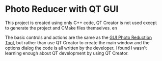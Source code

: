 # Photo Reducer with QT GUI 

This project is created using only C++ code, QT Creator is not used except to generate the project and CMake files themselves.  en

The basic controls and actions are the same as the [GUI Photo Reduction Tool](https://github.com/pacmaninbw/GUIPhotoReductionTool), but rather than use QT Creator to create the main window and the options dialog the code is all written by the developer. I found I wasn't learning enough about QT development by using QT Creator.  
